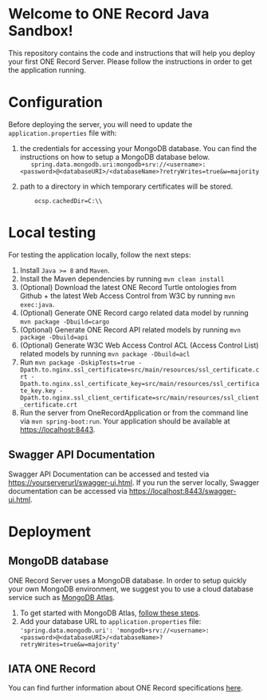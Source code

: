 # Welcome to ONE Record Java Sandbox!
This repository contains the code and instructions that will help you deploy your first ONE Record Server. Please follow the instructions in order to get the application running.

# Configuration 
Before deploying the server, you will need to update the `application.properties` file with:
1. the credentials for accessing your MongoDB database. You can find the instructions on how to setup a MongoDB database below.  
`    spring.data.mongodb.uri:mongodb+srv://<username>:<password>@<databaseURI>/<databaseName>?retryWrites=true&w=majority
`  
2. path to a directory in which temporary certificates will be stored.

    `    ocsp.cachedDir=C:\\`

# Local testing
For testing the application locally, follow the next steps:
1. Install `Java >= 8` and `Maven`. 
2. Install the Maven dependencies by running `mvn clean install`
3. (Optional) Download the latest ONE Record Turtle ontologies from Github + the latest Web Access Control from W3C by running `mvn exec:java`.
4. (Optional) Generate ONE Record cargo related data model by running `mvn package -Dbuild=cargo`
5. (Optional) Generate ONE Record API related models by running `mvn package -Dbuild=api`
6. (Optional) Generate W3C Web Access Control ACL (Access Control List) related models by running `mvn package -Dbuild=acl`
7. Run `mvn package -DskipTests=true -Dpath.to.nginx.ssl_certificate=src/main/resources/ssl_certificate.crt -Dpath.to.nginx.ssl_certificate_key=src/main/resources/ssl_certificate_key.key -Dpath.to.nginx.ssl_client_certificate=src/main/resources/ssl_client_certificate.crt`
8. Run the server from OneRecordApplication or from the command line via `mvn spring-boot:run`. Your application should be available at [https://localhost:8443](http://localhost:8443).

## Swagger API Documentation
Swagger API Documentation can be accessed and tested via [https://yourserverurl/swagger-ui.html](https://yourserverurl/swagger-ui.html). If you run the server locally, Swagger documentation can be accessed via [https://localhost:8443/swagger-ui.html](https://localhost:8443/swagger-ui.html).

# Deployment
## MongoDB database 
ONE Record Server uses a MongoDB database. In order to setup quickly your own MongoDB environment, we suggest you to use a cloud database service such as [MongoDB Atlas](https://www.mongodb.com/cloud/atlas).

1. To get started with MongoDB Atlas, [follow these steps](https://docs.atlas.mongodb.com/getting-started/). 
2. Add your database URL to `application.properties` file: `'spring.data.mongodb.uri': 'mongodb+srv://<username>:<password>@<databaseURI>/<databaseName>?retryWrites=true&w=majority'`

## IATA ONE Record
You can find further information about ONE Record specifications [here](https://github.com/IATA-Cargo/ONE-Record).
